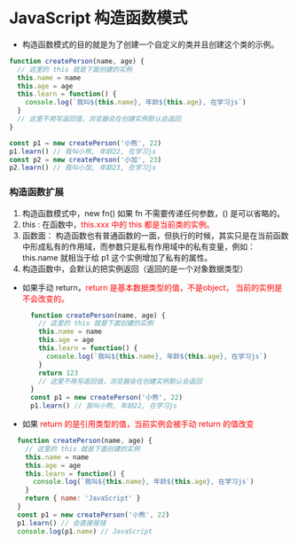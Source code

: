 # JavaScript 构造函数模式
- 构造函数模式的目的就是为了创建一个自定义的类并且创建这个类的示例。

```js
function createPerson(name, age) {
  // 这里的 this 就是下面创建的实例
  this.name = name
  this.age = age
  this.learn = function() {
    console.log(`我叫${this.name}, 年龄${this.age}, 在学习js`)
  }
  // 这里不用写返回值，浏览器会在创建实例默认会返回
}

const p1 = new createPerson('小熊', 22)
p1.learn() // 我叫小熊, 年龄22, 在学习js
const p2 = new createPerson('小加', 23)
p2.learn() // 我叫小加, 年龄23, 在学习js
```
### 构造函数扩展
1. 构造函数模式中，new fn() 如果 fn 不需要传递任何参数，() 是可以省略的。
2. this : 在函数中，<font color="red">this.xxx 中的 this 都是当前类的实例。</font>
3. 函数面： 构造函数也有普通函数的一面，但执行的时候，其实只是在当前函数中形成私有的作用域，而参数只是私有作用域中的私有变量，例如： this.name 就相当于给 p1 这个实例增加了私有的属性。
4. 构造函数中，会默认的把实例返回（返回的是一个对象数据类型）
  - 如果手动 return，<font color="red">return 是基本数据类型的值，不是object， 当前的实例是不会改变的。</font>
    ```js
      function createPerson(name, age) {
        // 这里的 this 就是下面创建的实例
        this.name = name
        this.age = age
        this.learn = function() {
          console.log(`我叫${this.name}, 年龄${this.age}, 在学习js`)
        }
        return 123
        // 这里不用写返回值，浏览器会在创建实例默认会返回
      }
      const p1 = new createPerson('小熊', 22)
      p1.learn() // 我叫小熊, 年龄22, 在学习js
    ```
  - 如果 <font color="red"> return 的是引用类型的值，当前实例会被手动 return 的值改变 </font>
  ```js
    function createPerson(name, age) {
      // 这里的 this 就是下面创建的实例
      this.name = name
      this.age = age
      this.learn = function() {
        console.log(`我叫${this.name}, 年龄${this.age}, 在学习js`)
      }
      return { name: 'JavaScript' }
    }
    const p1 = new createPerson('小熊', 22)
    p1.learn() // 会直接报错
    console.log(p1.name) // JavaScript
  ```
